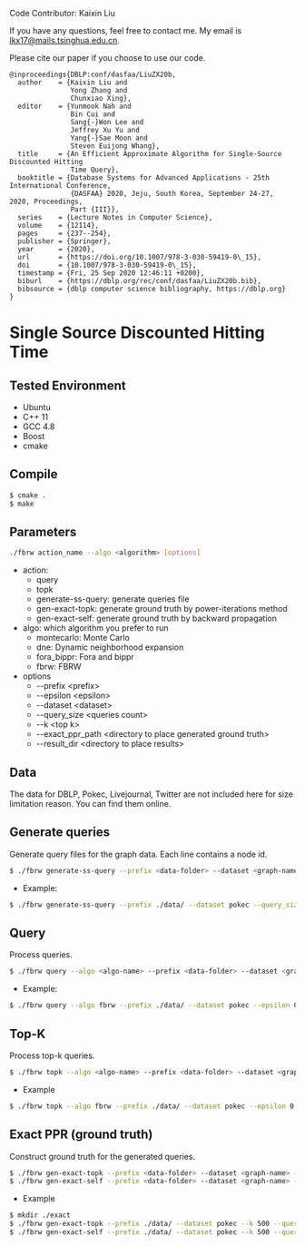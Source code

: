 Code Contributor: Kaixin Liu

If you have any questions, feel free to contact me. My email is lkx17@mails.tsinghua.edu.cn.

Please cite our paper if you choose to use our code. 

```
@inproceedings{DBLP:conf/dasfaa/LiuZX20b,
  author    = {Kaixin Liu and
               Yong Zhang and
               Chunxiao Xing},
  editor    = {Yunmook Nah and
               Bin Cui and
               Sang{-}Won Lee and
               Jeffrey Xu Yu and
               Yang{-}Sae Moon and
               Steven Euijong Whang},
  title     = {An Efficient Approximate Algorithm for Single-Source Discounted Hitting
               Time Query},
  booktitle = {Database Systems for Advanced Applications - 25th International Conference,
               {DASFAA} 2020, Jeju, South Korea, September 24-27, 2020, Proceedings,
               Part {III}},
  series    = {Lecture Notes in Computer Science},
  volume    = {12114},
  pages     = {237--254},
  publisher = {Springer},
  year      = {2020},
  url       = {https://doi.org/10.1007/978-3-030-59419-0\_15},
  doi       = {10.1007/978-3-030-59419-0\_15},
  timestamp = {Fri, 25 Sep 2020 12:46:11 +0200},
  biburl    = {https://dblp.org/rec/conf/dasfaa/LiuZX20b.bib},
  bibsource = {dblp computer science bibliography, https://dblp.org}
}
```

# Single Source Discounted Hitting Time

## Tested Environment
- Ubuntu
- C++ 11
- GCC 4.8
- Boost
- cmake

## Compile
```sh
$ cmake .
$ make
```

## Parameters
```sh
./fbrw action_name --algo <algorithm> [options]
```
- action:
    - query
    - topk
    - generate-ss-query: generate queries file
    - gen-exact-topk: generate ground truth by power-iterations method
    - gen-exact-self: generate ground truth by backward propagation
- algo: which algorithm you prefer to run
    - montecarlo: Monte Carlo
    - dne: Dynamic neighborhood expansion
    - fora_bippr: Fora and bippr
    - fbrw: FBRW
- options
    - --prefix \<prefix\>
    - --epsilon \<epsilon\>
    - --dataset \<dataset\>
    - --query_size \<queries count\>
    - --k \<top k\>
    - --exact_ppr_path \<directory to place generated ground truth\>
    - --result_dir \<directory to place results\>

## Data
The data for DBLP, Pokec, Livejournal, Twitter are not included here for size limitation reason. You can find them online.

## Generate queries
Generate query files for the graph data. Each line contains a node id.

```sh
$ ./fbrw generate-ss-query --prefix <data-folder> --dataset <graph-name> --query_size <query count>
```

- Example:

```sh
$ ./fbrw generate-ss-query --prefix ./data/ --dataset pokec --query_size 500
```

## Query
Process queries.

```sh
$ ./fbrw query --algo <algo-name> --prefix <data-folder> --dataset <graph-name> --result_dir <output-folder> --epsilon <relative error> --query_size <query count>
```

- Example:

```sh
$ ./fbrw query --algo fbrw --prefix ./data/ --dataset pokec --epsilon 0.5 --query_size 20
```

## Top-K
Process top-k queries.

```sh
$ ./fbrw topk --algo <algo-name> --prefix <data-folder> --dataset <graph-name> --result_dir <output-folder> --epsilon <relative error> --query_size <query count> --k <k>
```

- Example

```sh
$ ./fbrw topk --algo fbrw --prefix ./data/ --dataset pokec --epsilon 0.5 --query_size 20 --k 500
```


## Exact PPR (ground truth)
Construct ground truth for the generated queries.

```sh
$ ./fbrw gen-exact-topk --prefix <data-folder> --dataset <graph-name> --k <k> --query_size <query count> --exact_ppr_path <folder to save exact ppr>
$ ./fbrw gen-exact-self --prefix <data-folder> --dataset <graph-name> --k <k> --query_size <query count> --exact_ppr_path <folder to save exact ppr>
```

- Example

```sh
$ mkdir ./exact
$ ./fbrw gen-exact-topk --prefix ./data/ --dataset pokec --k 500 --query_size 100 --exact_ppr_path ./exact/
$ ./fbrw gen-exact-self --prefix ./data/ --dataset pokec --k 500 --query_size 100 --exact_ppr_path ./exact/
```


